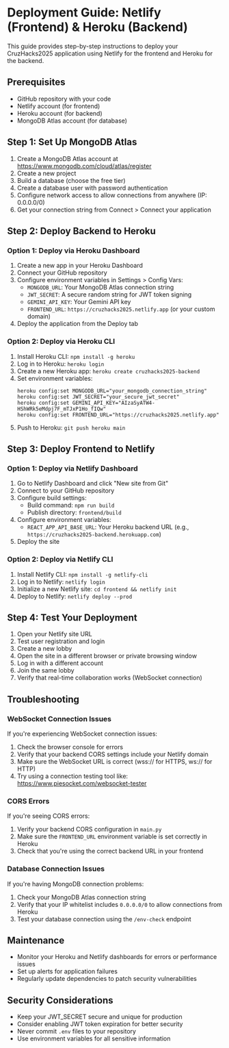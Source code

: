 # Deployment Guide: Netlify (Frontend) & Heroku (Backend)

This guide provides step-by-step instructions to deploy your CruzHacks2025 application using Netlify for the frontend and Heroku for the backend.

## Prerequisites

- GitHub repository with your code
- Netlify account (for frontend)
- Heroku account (for backend)
- MongoDB Atlas account (for database)

## Step 1: Set Up MongoDB Atlas

1. Create a MongoDB Atlas account at https://www.mongodb.com/cloud/atlas/register
2. Create a new project
3. Build a database (choose the free tier)
4. Create a database user with password authentication
5. Configure network access to allow connections from anywhere (IP: 0.0.0.0/0)
6. Get your connection string from Connect > Connect your application

## Step 2: Deploy Backend to Heroku

### Option 1: Deploy via Heroku Dashboard

1. Create a new app in your Heroku Dashboard
2. Connect your GitHub repository
3. Configure environment variables in Settings > Config Vars:
   - `MONGODB_URL`: Your MongoDB Atlas connection string
   - `JWT_SECRET`: A secure random string for JWT token signing
   - `GEMINI_API_KEY`: Your Gemini API key
   - `FRONTEND_URL`: `https://cruzhacks2025.netlify.app` (or your custom domain)
4. Deploy the application from the Deploy tab

### Option 2: Deploy via Heroku CLI

1. Install Heroku CLI: `npm install -g heroku`
2. Log in to Heroku: `heroku login`
3. Create a new Heroku app: `heroku create cruzhacks2025-backend`
4. Set environment variables:
   ```
   heroku config:set MONGODB_URL="your_mongodb_connection_string"
   heroku config:set JWT_SECRET="your_secure_jwt_secret"
   heroku config:set GEMINI_API_KEY="AIzaSyATW4-HShWRk5eMdpj7F_mTJxP1Ho_fIQw"
   heroku config:set FRONTEND_URL="https://cruzhacks2025.netlify.app"
   ```
5. Push to Heroku: `git push heroku main`

## Step 3: Deploy Frontend to Netlify

### Option 1: Deploy via Netlify Dashboard

1. Go to Netlify Dashboard and click "New site from Git"
2. Connect to your GitHub repository
3. Configure build settings:
   - Build command: `npm run build`
   - Publish directory: `frontend/build`
4. Configure environment variables:
   - `REACT_APP_API_BASE_URL`: Your Heroku backend URL (e.g., `https://cruzhacks2025-backend.herokuapp.com`)
5. Deploy the site

### Option 2: Deploy via Netlify CLI

1. Install Netlify CLI: `npm install -g netlify-cli`
2. Log in to Netlify: `netlify login`
3. Initialize a new Netlify site: `cd frontend && netlify init`
4. Deploy to Netlify: `netlify deploy --prod`

## Step 4: Test Your Deployment

1. Open your Netlify site URL
2. Test user registration and login
3. Create a new lobby
4. Open the site in a different browser or private browsing window
5. Log in with a different account
6. Join the same lobby
7. Verify that real-time collaboration works (WebSocket connection)

## Troubleshooting

### WebSocket Connection Issues

If you're experiencing WebSocket connection issues:

1. Check the browser console for errors
2. Verify that your backend CORS settings include your Netlify domain
3. Make sure the WebSocket URL is correct (wss:// for HTTPS, ws:// for HTTP)
4. Try using a connection testing tool like: https://www.piesocket.com/websocket-tester

### CORS Errors

If you're seeing CORS errors:

1. Verify your backend CORS configuration in `main.py`
2. Make sure the `FRONTEND_URL` environment variable is set correctly in Heroku
3. Check that you're using the correct backend URL in your frontend

### Database Connection Issues

If you're having MongoDB connection problems:

1. Check your MongoDB Atlas connection string
2. Verify that your IP whitelist includes `0.0.0.0/0` to allow connections from Heroku
3. Test your database connection using the `/env-check` endpoint

## Maintenance

- Monitor your Heroku and Netlify dashboards for errors or performance issues
- Set up alerts for application failures
- Regularly update dependencies to patch security vulnerabilities

## Security Considerations

- Keep your JWT_SECRET secure and unique for production
- Consider enabling JWT token expiration for better security
- Never commit `.env` files to your repository
- Use environment variables for all sensitive information 